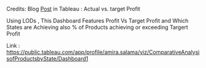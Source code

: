 Credits: Blog [Post](https://www.tableau.com/about/blog/LOD-expressions#:~:text=8.%20Actual%20vs.%20target) in Tableau  : Actual vs. target Profit

Using LODs , This Dashboard Features Profit Vs Target Profit and Which States are Achieving also % of Products achieving or exceeding Targert Profit

Link : https://public.tableau.com/app/profile/amira.salama/viz/ComparativeAnalysisofProductsbyState/Dashboard1
